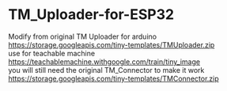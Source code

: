 # TM_Uploader-for-ESP32
Modify from original TM Uploader for arduino</br>
https://storage.googleapis.com/tiny-templates/TMUploader.zip</br>
use for teachable machine</br>
https://teachablemachine.withgoogle.com/train/tiny_image</br>
you will still need the original TM_Connector to make it work</br>
https://storage.googleapis.com/tiny-templates/TMConnector.zip</br>
